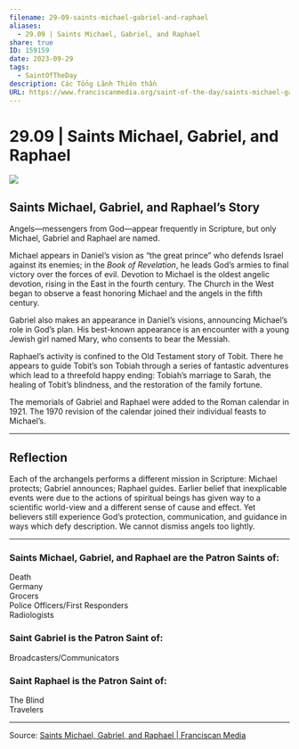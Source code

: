 ```yaml
---
filename: 29-09-saints-michael-gabriel-and-raphael
aliases:
  - 29.09 | Saints Michael, Gabriel, and Raphael
share: true
ID: 159159
date: 2023-09-29
tags:
  - SaintOfTheDay
description: Các Tổng Lãnh Thiên thần
URL: https://www.franciscanmedia.org/saint-of-the-day/saints-michael-gabriel-and-raphael/
---
```


# 29.09 | Saints Michael, Gabriel, and Raphael

![](https://i.imgur.com/CMeDByi.png)


## Saints Michael, Gabriel, and Raphael’s Story

Angels—messengers from God—appear frequently in Scripture, but only Michael, Gabriel and Raphael are named.

Michael appears in Daniel’s vision as “the great prince” who defends Israel against its enemies; in the *Book of Revelation*, he leads God’s armies to final victory over the forces of evil. Devotion to Michael is the oldest angelic devotion, rising in the East in the fourth century. The Church in the West began to observe a feast honoring Michael and the angels in the fifth century.

Gabriel also makes an appearance in Daniel’s visions, announcing Michael’s role in God’s plan. His best-known appearance is an encounter with a young Jewish girl named Mary, who consents to bear the Messiah.

Raphael’s activity is confined to the Old Testament story of Tobit. There he appears to guide Tobit’s son Tobiah through a series of fantastic adventures which lead to a threefold happy ending: Tobiah’s marriage to Sarah, the healing of Tobit’s blindness, and the restoration of the family fortune.

The memorials of Gabriel and Raphael were added to the Roman calendar in 1921. The 1970 revision of the calendar joined their individual feasts to Michael’s.

---

## Reflection

Each of the archangels performs a different mission in Scripture: Michael protects; Gabriel announces; Raphael guides. Earlier belief that inexplicable events were due to the actions of spiritual beings has given way to a scientific world-view and a different sense of cause and effect. Yet believers still experience God’s protection, communication, and guidance in ways which defy description. We cannot dismiss angels too lightly.

---

### Saints Michael, Gabriel, and Raphael are the Patron Saints of:

Death  
Germany  
Grocers  
Police Officers/First Responders  
Radiologists

### Saint Gabriel is the Patron Saint of:

Broadcasters/Communicators

### Saint Raphael is the Patron Saint of:

The Blind  
Travelers

---


Source: [Saints Michael, Gabriel, and Raphael | Franciscan Media](https://www.franciscanmedia.org/saint-of-the-day/saints-michael-gabriel-and-raphael/)